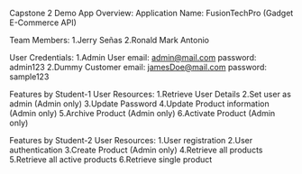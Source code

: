 Capstone 2 Demo App Overview:
Application Name: FusionTechPro (Gadget E-Commerce API)

Team Members:
1.Jerry Señas
2.Ronald Mark Antonio 

User Credentials:
1.Admin User
email: admin@mail.com
password: admin123
2.Dummy Customer
email: jamesDoe@mail.com
password: sample123

Features by Student-1
User Resources:
1.Retrieve User Details
2.Set user as admin (Admin only)
3.Update Password
4.Update Product information (Admin only)
5.Archive Product (Admin only)
6.Activate Product (Admin only)

Features by Student-2
User Resources:
1.User registration
2.User authentication
3.Create Product (Admin only)
4.Retrieve all products
5.Retrieve all active products
6.Retrieve single product
